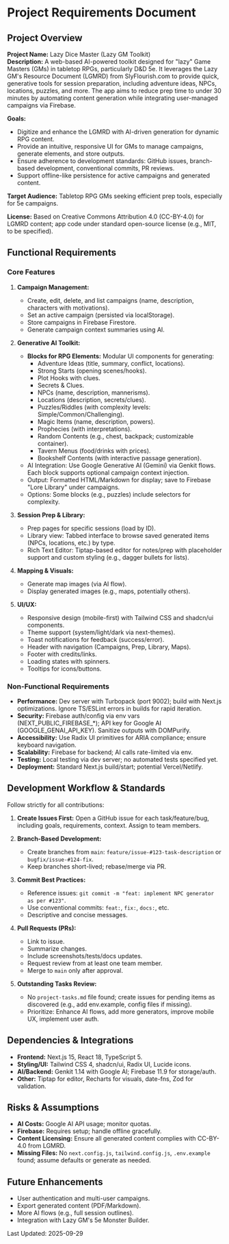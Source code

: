 # Project Requirements Document

## Project Overview
**Project Name:** Lazy Dice Master (Lazy GM Toolkit)  
**Description:** A web-based AI-powered toolkit designed for "lazy" Game Masters (GMs) in tabletop RPGs, particularly D&D 5e. It leverages the Lazy GM's Resource Document (LGMRD) from SlyFlourish.com to provide quick, generative tools for session preparation, including adventure ideas, NPCs, locations, puzzles, and more. The app aims to reduce prep time to under 30 minutes by automating content generation while integrating user-managed campaigns via Firebase.  

**Goals:**  
- Digitize and enhance the LGMRD with AI-driven generation for dynamic RPG content.  
- Provide an intuitive, responsive UI for GMs to manage campaigns, generate elements, and store outputs.  
- Ensure adherence to development standards: GitHub issues, branch-based development, conventional commits, PR reviews.  
- Support offline-like persistence for active campaigns and generated content.  

**Target Audience:** Tabletop RPG GMs seeking efficient prep tools, especially for 5e campaigns.  

**License:** Based on Creative Commons Attribution 4.0 (CC-BY-4.0) for LGMRD content; app code under standard open-source license (e.g., MIT, to be specified).  

## Functional Requirements

### Core Features
1. **Campaign Management:**  
   - Create, edit, delete, and list campaigns (name, description, characters with motivations).  
   - Set an active campaign (persisted via localStorage).  
   - Store campaigns in Firebase Firestore.  
   - Generate campaign context summaries using AI.  

2. **Generative AI Toolkit:**  
   - **Blocks for RPG Elements:** Modular UI components for generating:  
     - Adventure Ideas (title, summary, conflict, locations).  
     - Strong Starts (opening scenes/hooks).  
     - Plot Hooks with clues.  
     - Secrets & Clues.  
     - NPCs (name, description, mannerisms).  
     - Locations (description, secrets/clues).  
     - Puzzles/Riddles (with complexity levels: Simple/Common/Challenging).  
     - Magic Items (name, description, powers).  
     - Prophecies (with interpretations).  
     - Random Contents (e.g., chest, backpack; customizable container).  
     - Tavern Menus (food/drinks with prices).  
     - Bookshelf Contents (with interactive passage generation).  
   - AI Integration: Use Google Generative AI (Gemini) via Genkit flows. Each block supports optional campaign context injection.  
   - Output: Formatted HTML/Markdown for display; save to Firebase "Lore Library" under campaigns.  
   - Options: Some blocks (e.g., puzzles) include selectors for complexity.  

3. **Session Prep & Library:**  
   - Prep pages for specific sessions (load by ID).  
   - Library view: Tabbed interface to browse saved generated items (NPCs, locations, etc.) by type.  
   - Rich Text Editor: Tiptap-based editor for notes/prep with placeholder support and custom styling (e.g., dagger bullets for lists).  

4. **Mapping & Visuals:**  
   - Generate map images (via AI flow).  
   - Display generated images (e.g., maps, potentially others).  

5. **UI/UX:**  
   - Responsive design (mobile-first) with Tailwind CSS and shadcn/ui components.  
   - Theme support (system/light/dark via next-themes).  
   - Toast notifications for feedback (success/error).  
   - Header with navigation (Campaigns, Prep, Library, Maps).  
   - Footer with credits/links.  
   - Loading states with spinners.  
   - Tooltips for icons/buttons.  

### Non-Functional Requirements
- **Performance:** Dev server with Turbopack (port 9002); build with Next.js optimizations. Ignore TS/ESLint errors in builds for rapid iteration.  
- **Security:** Firebase auth/config via env vars (NEXT_PUBLIC_FIREBASE_*); API key for Google AI (GOOGLE_GENAI_API_KEY). Sanitize outputs with DOMPurify.  
- **Accessibility:** Use Radix UI primitives for ARIA compliance; ensure keyboard navigation.  
- **Scalability:** Firebase for backend; AI calls rate-limited via env.  
- **Testing:** Local testing via dev server; no automated tests specified yet.  
- **Deployment:** Standard Next.js build/start; potential Vercel/Netlify.  

## Development Workflow & Standards
Follow strictly for all contributions:  

1. **Create Issues First:** Open a GitHub issue for each task/feature/bug, including goals, requirements, context. Assign to team members.  

2. **Branch-Based Development:**  
   - Create branches from `main`: `feature/issue-#123-task-description` or `bugfix/issue-#124-fix`.  
   - Keep branches short-lived; rebase/merge via PR.  

3. **Commit Best Practices:**  
   - Reference issues: `git commit -m "feat: implement NPC generator as per #123"`.  
   - Use conventional commits: `feat:`, `fix:`, `docs:`, etc.  
   - Descriptive and concise messages.  

4. **Pull Requests (PRs):**  
   - Link to issue.  
   - Summarize changes.  
   - Include screenshots/tests/docs updates.  
   - Request review from at least one team member.  
   - Merge to `main` only after approval.  

5. **Outstanding Tasks Review:**  
   - No `project-tasks.md` file found; create issues for pending items as discovered (e.g., add env.example, config files if missing).  
   - Prioritize: Enhance AI flows, add more generators, improve mobile UX, implement user auth.  

## Dependencies & Integrations
- **Frontend:** Next.js 15, React 18, TypeScript 5.  
- **Styling/UI:** Tailwind CSS 4, shadcn/ui, Radix UI, Lucide icons.  
- **AI/Backend:** Genkit 1.14 with Google AI; Firebase 11.9 for storage/auth.  
- **Other:** Tiptap for editor, Recharts for visuals, date-fns, Zod for validation.  

## Risks & Assumptions
- **AI Costs:** Google AI API usage; monitor quotas.  
- **Firebase:** Requires setup; handle offline gracefully.  
- **Content Licensing:** Ensure all generated content complies with CC-BY-4.0 from LGMRD.  
- **Missing Files:** No `next.config.js`, `tailwind.config.js`, `.env.example` found; assume defaults or generate as needed.  

## Future Enhancements
- User authentication and multi-user campaigns.  
- Export generated content (PDF/Markdown).  
- More AI flows (e.g., full session outlines).  
- Integration with Lazy GM's 5e Monster Builder.  

Last Updated: 2025-09-29